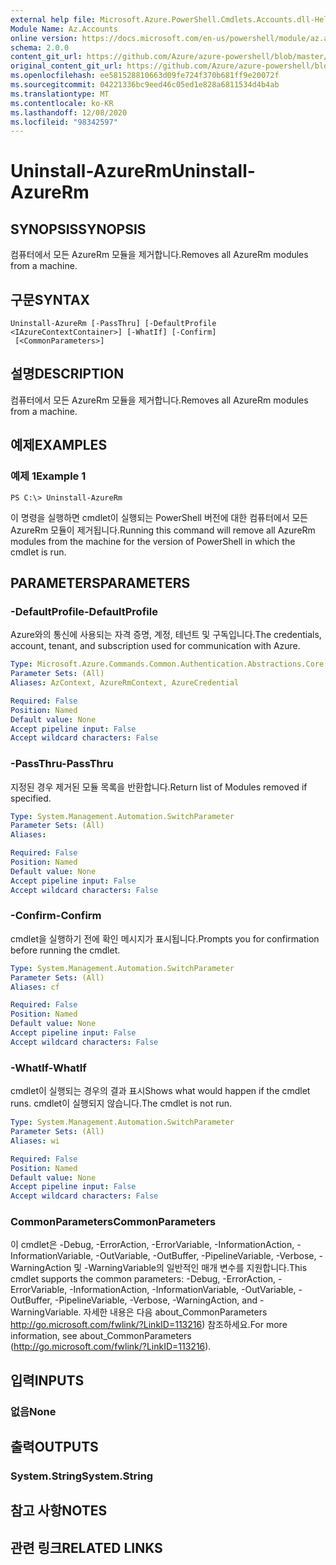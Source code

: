 ```yaml
---
external help file: Microsoft.Azure.PowerShell.Cmdlets.Accounts.dll-Help.xml
Module Name: Az.Accounts
online version: https://docs.microsoft.com/en-us/powershell/module/az.accounts/uninstall-azurerm
schema: 2.0.0
content_git_url: https://github.com/Azure/azure-powershell/blob/master/src/Accounts/Accounts/help/Uninstall-AzureRm.md
original_content_git_url: https://github.com/Azure/azure-powershell/blob/master/src/Accounts/Accounts/help/Uninstall-AzureRm.md
ms.openlocfilehash: ee581528810663d09fe724f370b681ff9e20072f
ms.sourcegitcommit: 04221336bc9eed46c05ed1e828a6811534d4b4ab
ms.translationtype: MT
ms.contentlocale: ko-KR
ms.lasthandoff: 12/08/2020
ms.locfileid: "98342597"
---
```

# <span data-ttu-id="2698d-101">Uninstall-AzureRm</span><span class="sxs-lookup"><span data-stu-id="2698d-101">Uninstall-AzureRm</span></span>

## <span data-ttu-id="2698d-102">SYNOPSIS</span><span class="sxs-lookup"><span data-stu-id="2698d-102">SYNOPSIS</span></span>
<span data-ttu-id="2698d-103">컴퓨터에서 모든 AzureRm 모듈을 제거합니다.</span><span class="sxs-lookup"><span data-stu-id="2698d-103">Removes all AzureRm modules from a machine.</span></span>

## <span data-ttu-id="2698d-104">구문</span><span class="sxs-lookup"><span data-stu-id="2698d-104">SYNTAX</span></span>

```
Uninstall-AzureRm [-PassThru] [-DefaultProfile <IAzureContextContainer>] [-WhatIf] [-Confirm]
 [<CommonParameters>]
```

## <span data-ttu-id="2698d-105">설명</span><span class="sxs-lookup"><span data-stu-id="2698d-105">DESCRIPTION</span></span>
<span data-ttu-id="2698d-106">컴퓨터에서 모든 AzureRm 모듈을 제거합니다.</span><span class="sxs-lookup"><span data-stu-id="2698d-106">Removes all AzureRm modules from a machine.</span></span>

## <span data-ttu-id="2698d-107">예제</span><span class="sxs-lookup"><span data-stu-id="2698d-107">EXAMPLES</span></span>

### <span data-ttu-id="2698d-108">예제 1</span><span class="sxs-lookup"><span data-stu-id="2698d-108">Example 1</span></span>
```
PS C:\> Uninstall-AzureRm
```

<span data-ttu-id="2698d-109">이 명령을 실행하면 cmdlet이 실행되는 PowerShell 버전에 대한 컴퓨터에서 모든 AzureRm 모듈이 제거됩니다.</span><span class="sxs-lookup"><span data-stu-id="2698d-109">Running this command will remove all AzureRm modules from the machine for the version of PowerShell in which the cmdlet is run.</span></span>

## <span data-ttu-id="2698d-110">PARAMETERS</span><span class="sxs-lookup"><span data-stu-id="2698d-110">PARAMETERS</span></span>

### <span data-ttu-id="2698d-111">-DefaultProfile</span><span class="sxs-lookup"><span data-stu-id="2698d-111">-DefaultProfile</span></span>
<span data-ttu-id="2698d-112">Azure와의 통신에 사용되는 자격 증명, 계정, 테넌트 및 구독입니다.</span><span class="sxs-lookup"><span data-stu-id="2698d-112">The credentials, account, tenant, and subscription used for communication with Azure.</span></span>

```yaml
Type: Microsoft.Azure.Commands.Common.Authentication.Abstractions.Core.IAzureContextContainer
Parameter Sets: (All)
Aliases: AzContext, AzureRmContext, AzureCredential

Required: False
Position: Named
Default value: None
Accept pipeline input: False
Accept wildcard characters: False
```

### <span data-ttu-id="2698d-113">-PassThru</span><span class="sxs-lookup"><span data-stu-id="2698d-113">-PassThru</span></span>
<span data-ttu-id="2698d-114">지정된 경우 제거된 모듈 목록을 반환합니다.</span><span class="sxs-lookup"><span data-stu-id="2698d-114">Return list of Modules removed if specified.</span></span>

```yaml
Type: System.Management.Automation.SwitchParameter
Parameter Sets: (All)
Aliases:

Required: False
Position: Named
Default value: None
Accept pipeline input: False
Accept wildcard characters: False
```

### <span data-ttu-id="2698d-115">-Confirm</span><span class="sxs-lookup"><span data-stu-id="2698d-115">-Confirm</span></span>
<span data-ttu-id="2698d-116">cmdlet을 실행하기 전에 확인 메시지가 표시됩니다.</span><span class="sxs-lookup"><span data-stu-id="2698d-116">Prompts you for confirmation before running the cmdlet.</span></span>

```yaml
Type: System.Management.Automation.SwitchParameter
Parameter Sets: (All)
Aliases: cf

Required: False
Position: Named
Default value: None
Accept pipeline input: False
Accept wildcard characters: False
```

### <span data-ttu-id="2698d-117">-WhatIf</span><span class="sxs-lookup"><span data-stu-id="2698d-117">-WhatIf</span></span>
<span data-ttu-id="2698d-118">cmdlet이 실행되는 경우의 결과 표시</span><span class="sxs-lookup"><span data-stu-id="2698d-118">Shows what would happen if the cmdlet runs.</span></span>
<span data-ttu-id="2698d-119">cmdlet이 실행되지 않습니다.</span><span class="sxs-lookup"><span data-stu-id="2698d-119">The cmdlet is not run.</span></span>

```yaml
Type: System.Management.Automation.SwitchParameter
Parameter Sets: (All)
Aliases: wi

Required: False
Position: Named
Default value: None
Accept pipeline input: False
Accept wildcard characters: False
```

### <span data-ttu-id="2698d-120">CommonParameters</span><span class="sxs-lookup"><span data-stu-id="2698d-120">CommonParameters</span></span>
<span data-ttu-id="2698d-121">이 cmdlet은 -Debug, -ErrorAction, -ErrorVariable, -InformationAction, -InformationVariable, -OutVariable, -OutBuffer, -PipelineVariable, -Verbose, -WarningAction 및 -WarningVariable의 일반적인 매개 변수를 지원합니다.</span><span class="sxs-lookup"><span data-stu-id="2698d-121">This cmdlet supports the common parameters: -Debug, -ErrorAction, -ErrorVariable, -InformationAction, -InformationVariable, -OutVariable, -OutBuffer, -PipelineVariable, -Verbose, -WarningAction, and -WarningVariable.</span></span> <span data-ttu-id="2698d-122">자세한 내용은 다음 about_CommonParameters http://go.microsoft.com/fwlink/?LinkID=113216) 참조하세요.</span><span class="sxs-lookup"><span data-stu-id="2698d-122">For more information, see about_CommonParameters (http://go.microsoft.com/fwlink/?LinkID=113216).</span></span>

## <span data-ttu-id="2698d-123">입력</span><span class="sxs-lookup"><span data-stu-id="2698d-123">INPUTS</span></span>

### <span data-ttu-id="2698d-124">없음</span><span class="sxs-lookup"><span data-stu-id="2698d-124">None</span></span>

## <span data-ttu-id="2698d-125">출력</span><span class="sxs-lookup"><span data-stu-id="2698d-125">OUTPUTS</span></span>

### <span data-ttu-id="2698d-126">System.String</span><span class="sxs-lookup"><span data-stu-id="2698d-126">System.String</span></span>

## <span data-ttu-id="2698d-127">참고 사항</span><span class="sxs-lookup"><span data-stu-id="2698d-127">NOTES</span></span>

## <span data-ttu-id="2698d-128">관련 링크</span><span class="sxs-lookup"><span data-stu-id="2698d-128">RELATED LINKS</span></span>
